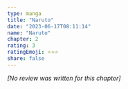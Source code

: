 ```yaml
---
type: manga
title: "Naruto"
date: "2023-06-17T08:11:14"
name: "Naruto"
chapter: 2
rating: 3
ratingEmoji: ⭐️⭐️⭐️
share: false
---
```


*[No review was written for this chapter]*
